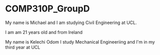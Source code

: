 # COMP310P_GroupD
My name is Michael and I am studying Civil Engineering at UCL.

I am am 21 years old and from Ireland

My name is Kelechi Odom
I study Mechanical Engineeriing and I'm in my third year at UCL

